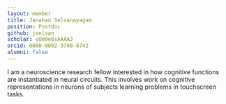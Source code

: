 ```yaml
---
layout: member
title: Janahan Selvanayagam
position: Postdoc
github: jselvan
scholar: vUm9e6sAAAAJ
orcid: 0000-0002-3708-8742
alumni: false
---
```

I am a neuroscience research fellow interested in how cognitive functions are instantiated in neural circuits.  This involves work on cognitive representations in neurons of subjects learning problems in touchscreen tasks.
